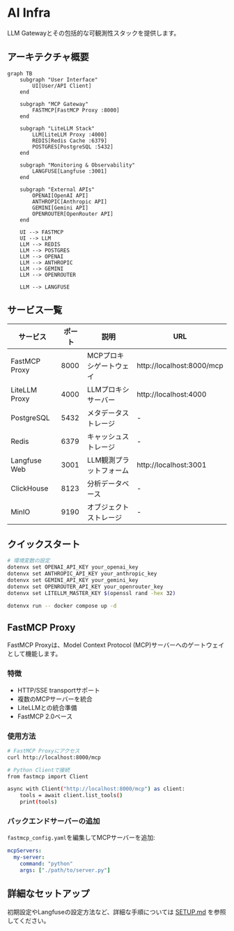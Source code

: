 # AI Infra

LLM Gatewayとその包括的な可観測性スタックを提供します。

## アーキテクチャ概要

```mermaid
graph TB
    subgraph "User Interface"
        UI[User/API Client]
    end

    subgraph "MCP Gateway"
        FASTMCP[FastMCP Proxy :8000]
    end

    subgraph "LiteLLM Stack"
        LLM[LiteLLM Proxy :4000]
        REDIS[Redis Cache :6379]
        POSTGRES[PostgreSQL :5432]
    end

    subgraph "Monitoring & Observability"
        LANGFUSE[Langfuse :3001]
    end

    subgraph "External APIs"
        OPENAI[OpenAI API]
        ANTHROPIC[Anthropic API]
        GEMINI[Gemini API]
        OPENROUTER[OpenRouter API]
    end

    UI --> FASTMCP
    UI --> LLM
    LLM --> REDIS
    LLM --> POSTGRES
    LLM --> OPENAI
    LLM --> ANTHROPIC
    LLM --> GEMINI
    LLM --> OPENROUTER

    LLM --> LANGFUSE
```

## サービス一覧

| サービス | ポート | 説明 | URL |
|---------|--------|------|-----|
| FastMCP Proxy | 8000 | MCPプロキシゲートウェイ | http://localhost:8000/mcp |
| LiteLLM Proxy | 4000 | LLMプロキシサーバー | http://localhost:4000 |
| PostgreSQL | 5432 | メタデータストレージ | - |
| Redis | 6379 | キャッシュストレージ | - |
| Langfuse Web | 3001 | LLM観測プラットフォーム | http://localhost:3001 |
| ClickHouse | 8123 | 分析データベース | - |
| MinIO | 9190 | オブジェクトストレージ | - |

## クイックスタート

```bash
# 環境変数の設定
dotenvx set OPENAI_API_KEY your_openai_key
dotenvx set ANTHROPIC_API_KEY your_anthropic_key
dotenvx set GEMINI_API_KEY your_gemini_key
dotenvx set OPENROUTER_API_KEY your_openrouter_key
dotenvx set LITELLM_MASTER_KEY $(openssl rand -hex 32)

dotenvx run -- docker compose up -d
```

## FastMCP Proxy

FastMCP Proxyは、Model Context Protocol (MCP)サーバーへのゲートウェイとして機能します。

### 特徴
- HTTP/SSE transportサポート
- 複数のMCPサーバーを統合
- LiteLLMとの統合準備
- FastMCP 2.0ベース

### 使用方法

```bash
# FastMCP Proxyにアクセス
curl http://localhost:8000/mcp

# Python Clientで接続
from fastmcp import Client

async with Client("http://localhost:8000/mcp") as client:
    tools = await client.list_tools()
    print(tools)
```

### バックエンドサーバーの追加

`fastmcp_config.yaml`を編集してMCPサーバーを追加:

```yaml
mcpServers:
  my-server:
    command: "python"
    args: ["./path/to/server.py"]
```

## 詳細なセットアップ

初期設定やLangfuseの設定方法など、詳細な手順については [SETUP.md](SETUP.md) を参照してください。
